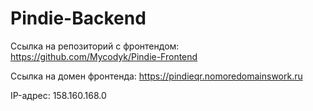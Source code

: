 # Pindie-Backend
Ссылка на репозиторий с фронтендом: https://github.com/Mycodyk/Pindie-Frontend

Ссылка на домен фронтенда: https://pindieqr.nomoredomainswork.ru

IP-адрес: 158.160.168.0
